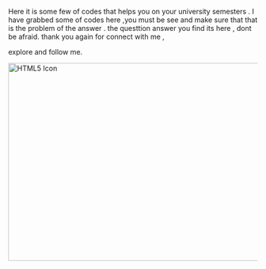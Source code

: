 Here it is some few of codes that helps you on your university semesters . I have grabbed some of codes here ,you must be see and 
make sure that that is the problem of the answer . the questtion answer you find its here , dont be afraid.
thank you again for connect with me , 

explore and follow me.



<!DOCTYPE html>
<html>
<head>

<img src="https://media.geeksforgeeks.org/wp-content/uploads/20230506112814/C-Programming-Language.png" alt="HTML5 Icon" width="800" height="400">

</body>
</html>
